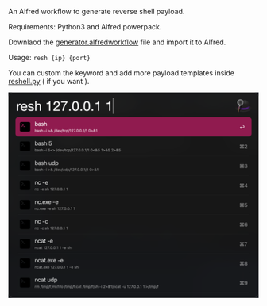 An Alfred workflow to generate reverse shell payload.

Requirements: Python3 and Alfred powerpack.

Downlaod the [generator.alfredworkflow](https://github.com/fade03/reverse-shell-workflow/blob/master/generator.alfredworkflow) file and import it to Alfred.

Usage: `resh {ip} {port}`

You can custom the keyword and add more payload templates inside [reshell.py](https://github.com/fade03/reverse-shell-workflow/blob/master/reshell.py) ( if you want ).

![shot.png](https://github.com/fade03/reverse-shell-workflow/blob/master/shot.png)
